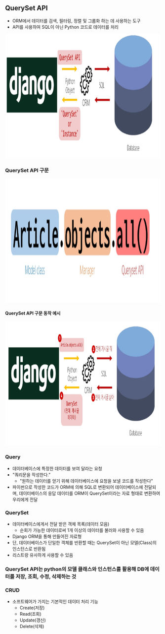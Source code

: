## QuerySet API
- ORM에서 데이터를 검색, 필터링, 정렬 및 그룹화 하는 데 사용하는 도구
- API를 사용하여 SQL이 아닌 Python 코드로 데이터를 처리

<img src="images/image_3.png" width="600" height="400">

### QuerySet API 구문
<img src="images/image_4.png" width="600" height="400">

#### QuerySet API 구문 동작 예시
<img src="images/image_5.png" width="600" height="400">

### Query
- 데이터베이스에 특정한 데이터를 보여 달라는 요청
- "쿼리문을 작성한다."
    - "원하는 데이터를 얻기 위해 데이터베이스에 요청을 보낼 코드를 작성한다"
- 파이썬으로 작성한 코드가 ORM에 의해 SQL로 변환되어 데이터베이스에 전달되며, 데이터베이스의 응답 데이터를 ORM이 QuerySet이라는 자료 형태로 변환하여 우리에게 전달

### QuerySet
- 데이터베이스에게서 전달 받은 객체 목록(데이터 모음)
    - 순회가 가능한 데이터로써 1개 이상의 데이터를 불러와 사용할 수 있음
- Django ORM을 통해 만들어진 자료형
- 단, 데이터베이스가 단일한 객체를 반환할 때는 QuerySet이 아닌 모델(Class)의 인스턴스로 반환됨
- 리스트랑 유사하게 사용할 수 있음

### QuerySet API는 python의 모델 클래스와 인스턴스를 활용해 DB에 데이터를 저장, 조회, 수정, 삭제하는 것

### CRUD
- 소프트웨어가 가지는 기본적인 데이터 처리 기능
    - Create(저장)
    - Read(조회)
    - Update(갱신)
    - Delete(삭제)

